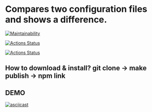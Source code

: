 # Compares two configuration files and shows a difference.

[![Maintainability](https://api.codeclimate.com/v1/badges/4bbe87791686f7fc8fed/maintainability)](https://codeclimate.com/github/Mazday21/frontend-project-46/maintainability)

[![Actions Status](https://github.com/Mazday21/frontend-project-46/actions/workflows/hexlet-check.yml/badge.svg)](https://github.com/Mazday21/frontend-project-46/actions)

[![Actions Status](https://github.com/Mazday21/frontend-project-46/actions/workflows/node.js.yml/badge.svg)](https://github.com/Mazday21/frontend-project-46/actions)

## How to download & install? git clone -> make publish -> npm link

## DEMO

[![asciicast](https://asciinema.org/a/UzCNrwMfJ2pwVmBbKYPnRKbN9.svg)](https://asciinema.org/a/UzCNrwMfJ2pwVmBbKYPnRKbN9)